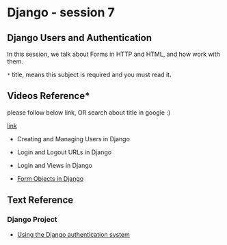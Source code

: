 # Django - session 7

## Django Users and Authentication
In this session, we talk about Forms in HTTP and HTML, and how work with them.

`*` title, means this subject is required and you must read it.

## Videos Reference*
please follow below link, OR search about title in google :)

[link](https://www.dj4e.com/lessons/dj4e_users)
* Creating and Managing Users in Django
* Login and Logout URLs in Django
* Login and Views in Django

* [Form Objects in Django](https://www.dj4e.com/lessons/dj4e_forms_django)


## Text Reference

### Django Project
* [Using the Django authentication system](https://docs.djangoproject.com/en/4.1/topics/auth/default/)
